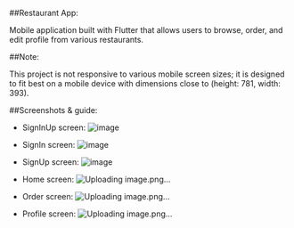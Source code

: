 ##Restaurant App:

Mobile application built with Flutter that allows users to browse, order, and edit profile from various restaurants.

##Note:

This project is not responsive to various mobile screen sizes; it is designed to fit best on a mobile device with dimensions close to (height: 781, width: 393).

##Screenshots & guide:

- SignInUp screen:
![image](https://github.com/LMogdad/Project-2/assets/87881470/5d8d67cf-963c-42ba-85a5-19143cccf26e)

- SignIn screen:
![image](https://github.com/LMogdad/Project-2/assets/87881470/3dc1e01b-ac42-4278-bbea-c945db0552c5)


- SignUp screen:
![image](https://github.com/LMogdad/Project-2/assets/87881470/c8317879-1ffe-4720-ae58-bd495e909775)

- Home screen:
![Uploading image.png…]()


- Order screen:
![Uploading image.png…]()


- Profile screen:
  ![Uploading image.png…]()


##
